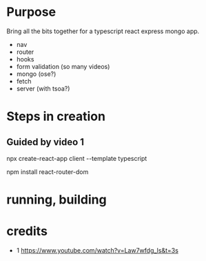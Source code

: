 # Purpose
Bring all the bits together for a typescript react express mongo app.

- nav
- router
- hooks
- form validation (so many videos)
- mongo (ose?)
- fetch 
- server (with tsoa?)

# Steps in creation

## Guided by video 1
npx create-react-app client --template typescript

npm install react-router-dom

# running, building


# credits

- 1 https://www.youtube.com/watch?v=Law7wfdg_ls&t=3s